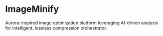 # ImageMinify
Aurora-inspired image optimization platform leveraging AI-driven analysis for intelligent, lossless compression orchestrator.
